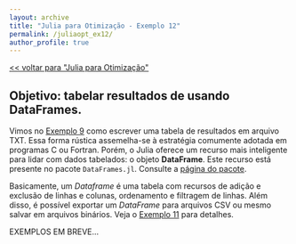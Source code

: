 ```yaml
---
layout: archive
title: "Julia para Otimização - Exemplo 12"
permalink: /juliaopt_ex12/
author_profile: true
---
```


[<< voltar para "Julia para Otimização"](/juliaopt/)

## Objetivo: tabelar resultados de usando DataFrames.

Vimos no [Exemplo 9](/juliaopt_ex9/) como escrever uma tabela de resultados em arquivo TXT. Essa forma rústica assemelha-se à estratégia comumente adotada em programas C ou Fortran. Porém, o Julia oferece um recurso mais inteligente para lidar com dados tabelados: o objeto **DataFrame**. Este recurso está presente no pacote `DataFrames.jl`. Consulte a [página do pacote](github.com/JuliaData/DataFrames.jl).

Basicamente, um *Dataframe* é uma tabela com recursos de adição e exclusão de linhas e colunas, ordenamento e filtragem de linhas. Além disso, é possível exportar um *DataFrame* para arquivos CSV ou mesmo salvar em arquivos binários. Veja o [Exemplo 11](/juliaopt_ex11/) para detalhes.

EXEMPLOS EM BREVE...